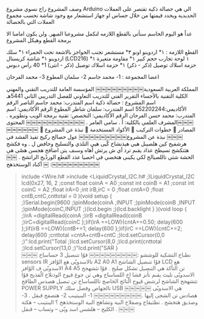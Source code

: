 وصف المشروع راح نسوي مشروع Arduino الي هي حصالة ذكية تقتصر على العملات الحديدية ويحدد قيمتها من خلال حساس او جهاز استشعار مع وجود شاشة تحسب مجموع العملات التي بالحصالة

غداً هو اليوم الحاسم سنأتي بالقطع اللازمه لنكمل مشروعنا المبهر. ولن يكون امامنا الا برمجة القطع وهيكل المشروع

القطع اللازمة : ١* اردوينو اونو ٣* مستشعر تجنب الحواجز بالاشعة تحت الحمراء ١* سلك اردوينو ١* شاشة كريستال (LCD216) ١ لوحة تجارب حجم كبير ١* مقاومة متغيرة ١* حزمة اسلاك توصيل (ذكر - ذكر) ١* حزمة اسلاك توصيل (ذكر - انثى) 1* 40 رأس دبوس

اعضا المجموعة : 1- محمد جاسم 2- سلمان المطوع 3- محمد الفرحان

المملكة العربية السعودية￼￼￼￼￼￼￼￼￼ المؤسسة العامة للتدريب التقني والمهني الكلية التقنية بالأحساء
التقرير الفني للتدريب التعاوني للفصل التدريبي الثاني 5441هـ
اسم المشروع : حصالة ذكية
اسم المتدرب: محمد جاسم الناصر الرقم الأكاديمي:552202244 اسم المتدرب: سلمان شاطر المطوع الرقم الأكاديمي: اسم المتدرب: محمد حسن الفرحان الرقم الأكاديمي:
التخصص: تقنية برمجة الويب وتطويره . المشرف العلمي بالكلية: أ . سامي العامر .
￼￼￼￼￼￼￼￼￼￼￼
المحتوى￼￼￼￼￼￼￼￼￼
 نبذة عن المشروع  الأكواد المستخدمة  خطوات التركيب  المصادر
￼￼￼
نبذة عن المشروع￼￼￼￼￼￼￼￼￼
عول حصالح ركيح تفيذ الفشد في هرشفيح كين هلصيىل هيي هيذنشاخ كٌيى هيي التلذي والتسليح وحافض ل .
وه فكشج هثتكشج تسيطح عذاد يقىم ترذ أي ش يرثش أهاه وسىف يتن اضافح هجسن هصٌى هي الخشة شثي تاللصيالح لكي يكيىى هتخصي في احصيا عذد القطع الورذًيح الراتشج .
￼￼￼
أكىاد الوستخذهح :￼￼￼￼￼￼￼￼￼
>include <Wire.h# >include <LiquidCrystal_I2C.h# ;)LiquidCrystal_I2C lcd(0x27, 16, 2
               ;const float coinA = A0
                 ;const int coinB = A1
                 ;const int coinC = A2
                          ;float irA=0
                      ;int irB,irC = 0
                         ;float cntA=0
         ;float cntB,cntC,cnttotal = 0
                          )(void setup
{                                     
                   ;)Serial.begin(9600
                ;)pinMode(coinA ,INPUT
                ;)pinMode(coinB ,INPUT
                 ;)pinMode(coinC,INPUT
                   ;)(lcd.begin
               ;)(lcd.backlight
}
                           )(void loop
{                                     
              ;)irA =digitalRead(coinA
              ;)irB =digitalRead(coinB
               ;)irC=digitalRead(coinC
};)if(irA ==LOW){cntA+=0.50; delay(600 };)if(irB ==LOW){cntB+=1; delay(600 };)if(irC ==LOW){cntC+=2; delay(600
             ;cnttotal =cntA+cntB+cntC
                   ;)lcd.setCursor(0,0
                  ;)":lcd.print("Total
                   ;)lcd.setCursor(8,0
                  ;)lcd.print(cnttotal
                  ;)lcd.setCursor(13,0
                     ;)"lcd.print("SAR
}                                     
￼￼￼
نطىاخ التشكية للوششو :￼￼￼￼￼￼￼￼￼ قوٌا تتىصيل 3 حساساخ sensors IR تالاسدويٌى هع الوٌافز A2 A0 A1
قوٌا تتىصيل الشاشح LCD هع الاسدويٌى ف الوٌافز A4 A5
تن التأكذ هي التىصيل تشكل صليح .
قوٌا تثشهجح الاسدويٌى تليث يقىم تأنز قشا اخ اللساساخ وهي ثن جوع قيوح الوذنلاخ الٌقذيح
قوٌا تثشهجح الشاشح لرشض قيوح الٌتائج الخاصح تاللساساخ
تن تىصيل هصذس الطاقح POWER SUPPLY تالجهاص وفصل سلك USB هي الاسدويٌى
￼￼￼￼￼
هصادس تن الشجى إليها .￼￼￼￼￼￼￼￼￼ 1- اليىيتيىب 2- هتصفح قىقل . 3- وصذيق هتخشج .
تطثيقاخ وصفلاخ الىية وتشاهج الىية الوستخذهح ؟ اليىتيىب – هكتة الكليح – هلشس اسد ويٌى – وتساب – قىقل .
￼￼￼
